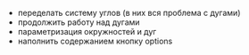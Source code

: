 + переделать систему углов (в них вся проблема с дугами)
+ продолжить работу над дугами
+ параметризация окружностей и дуг
+ наполнить содержанием кнопку options
